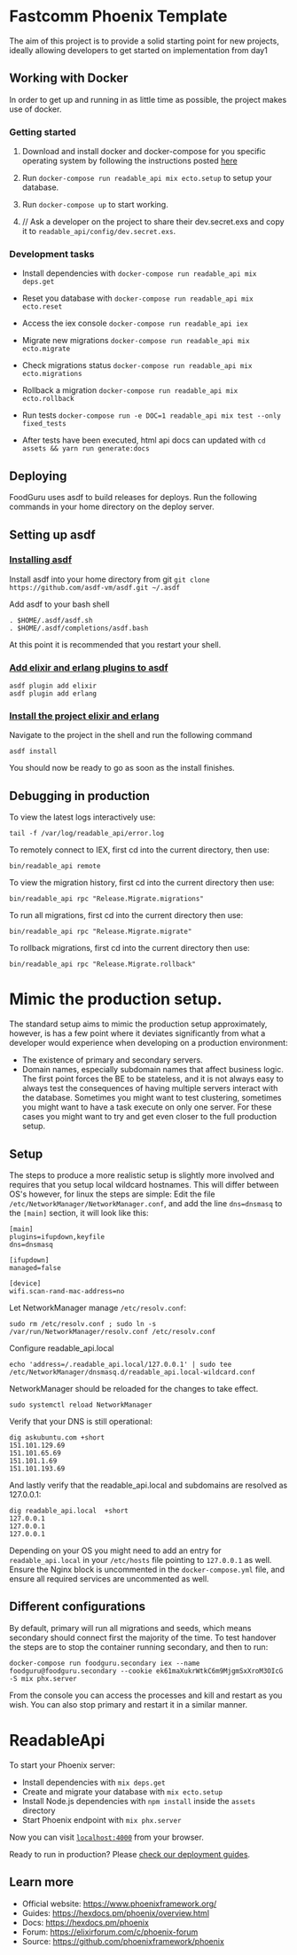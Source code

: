 # Fastcomm Phoenix Template
The aim of this project is to provide a solid starting point for new projects, ideally allowing developers to get started on implementation from day1

## Working with Docker
In order to get up and running in as little time as possible, the project makes use of docker.

### Getting started

1. Download and install docker and docker-compose for you specific operating system by following the instructions posted [here](https://docs.docker.com/get-docker/)

2. Run `docker-compose run readable_api mix ecto.setup` to setup your database.

3. Run `docker-compose up` to start working.

4. // Ask a developer on the project to share their dev.secret.exs and copy it to `readable_api/config/dev.secret.exs`.

### Development tasks

  * Install dependencies with `docker-compose run readable_api mix deps.get`
  * Reset you database with `docker-compose run readable_api mix ecto.reset`
  * Access the iex console `docker-compose run readable_api iex`
  * Migrate new migrations `docker-compose run readable_api mix ecto.migrate`
  * Check migrations status `docker-compose run readable_api mix ecto.migrations`
  * Rollback a migration `docker-compose run readable_api mix ecto.rollback`
  * Run tests `docker-compose run -e DOC=1 readable_api mix test --only fixed_tests`

  * After tests have been executed, html api docs can updated with
  ```cd assets && yarn run generate:docs```

## Deploying

FoodGuru uses asdf to build releases for deploys. Run the following commands in your home directory on the deploy server.

## Setting up asdf

### [Installing asdf](https://asdf-vm.com/#/core-manage-asdf-vm?id=install)

Install asdf into your home directory from git
`git clone https://github.com/asdf-vm/asdf.git ~/.asdf`

Add asdf to your bash shell
```
. $HOME/.asdf/asdf.sh
. $HOME/.asdf/completions/asdf.bash
```

At this point it is recommended that you restart your shell.

### [Add elixir and erlang plugins to asdf](https://asdf-vm.com/#/core-manage-plugins)

```
asdf plugin add elixir
asdf plugin add erlang
```

### [Install the project elixir and erlang](https://asdf-vm.com/#/core-commands)

Navigate to the project in the shell and run the following command

`asdf install`

You should now be ready to go as soon as the install finishes.



## Debugging in production

To  view the latest logs interactively use:
```
tail -f /var/log/readable_api/error.log
```
To remotely connect to IEX, first cd into the current directory, then use:
```
bin/readable_api remote
```
To view the migration history, first cd into the current directory then use:
```
bin/readable_api rpc "Release.Migrate.migrations"
```
To run all migrations, first cd into the current directory then use:
```
bin/readable_api rpc "Release.Migrate.migrate"
```
To rollback migrations, first cd into the current directory then use:
```
bin/readable_api rpc "Release.Migrate.rollback"
```


# Mimic the production setup.
The standard setup aims to mimic the production setup approximately, however, is has a few point where it deviates
significantly from what a developer would experience when developing on a production environment:
- The existence of primary and secondary servers.
- Domain names, especially subdomain names that affect business logic.
The first point forces the BE to be stateless, and it is not always easy to always test the consequences of having multiple
servers interact with the database. Sometimes you might want to test clustering, sometimes you might want to have a task execute
on only one server. For these cases you might want to try and get even closer to the full production setup.
## Setup
The steps to produce a
more realistic setup is slightly more involved and requires that you setup local wildcard hostnames. This will differ between OS's
however, for linux the steps are simple:
Edit the file `/etc/NetworkManager/NetworkManager.conf`, and add the line `dns=dnsmasq` to the `[main]` section, it will look like this:
```
[main]
plugins=ifupdown,keyfile
dns=dnsmasq

[ifupdown]
managed=false

[device]
wifi.scan-rand-mac-address=no
```
Let NetworkManager manage `/etc/resolv.conf`:
```
sudo rm /etc/resolv.conf ; sudo ln -s /var/run/NetworkManager/resolv.conf /etc/resolv.conf
```
Configure readable_api.local
```
echo 'address=/.readable_api.local/127.0.0.1' | sudo tee /etc/NetworkManager/dnsmasq.d/readable_api.local-wildcard.conf
```
NetworkManager should be reloaded for the changes to take effect.
```
sudo systemctl reload NetworkManager
```
Verify that your DNS is still operational:
```
dig askubuntu.com +short
151.101.129.69
151.101.65.69
151.101.1.69
151.101.193.69
```
And lastly verify that the readable_api.local and subdomains are resolved as 127.0.0.1:
```
dig readable_api.local  +short
127.0.0.1
127.0.0.1
127.0.0.1
```
Depending on your OS you might need to add an entry for `readable_api.local` in your `/etc/hosts` file pointing to `127.0.0.1` as well.
Ensure the Nginx block is uncommented in the `docker-compose.yml` file, and ensure all required services are uncommented as well.
## Different configurations
By default, primary will run all migrations and seeds, which means secondary should connect first the majority of the time.
To test handover the steps are to stop the container running secondary, and then to run:
```
docker-compose run foodguru.secondary iex --name foodguru@foodguru.secondary --cookie ek61maXukrWtkC6m9MjgmSxXroM3OIcG -S mix phx.server
```
From the console you can access the processes and kill and restart as you wish. You can also stop primary and restart it in a similar manner.


# ReadableApi

To start your Phoenix server:

  * Install dependencies with `mix deps.get`
  * Create and migrate your database with `mix ecto.setup`
  * Install Node.js dependencies with `npm install` inside the `assets` directory
  * Start Phoenix endpoint with `mix phx.server`

Now you can visit [`localhost:4000`](http://localhost:4000) from your browser.

Ready to run in production? Please [check our deployment guides](https://hexdocs.pm/phoenix/deployment.html).

## Learn more

  * Official website: https://www.phoenixframework.org/
  * Guides: https://hexdocs.pm/phoenix/overview.html
  * Docs: https://hexdocs.pm/phoenix
  * Forum: https://elixirforum.com/c/phoenix-forum
  * Source: https://github.com/phoenixframework/phoenix
